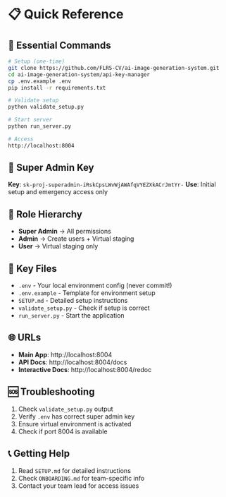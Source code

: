 # 📋 Quick Reference

## 🚀 Essential Commands

```bash
# Setup (one-time)
git clone https://github.com/FLRS-CV/ai-image-generation-system.git
cd ai-image-generation-system/api-key-manager
cp .env.example .env
pip install -r requirements.txt

# Validate setup
python validate_setup.py

# Start server
python run_server.py

# Access
http://localhost:8004
```

## 🔑 Super Admin Key
**Key**: `sk-proj-superadmin-iRskCpsLWvWjAWAfqVYEZXkACrJmtYr-`
**Use**: Initial setup and emergency access only

## 👥 Role Hierarchy
- **Super Admin** → All permissions
- **Admin** → Create users + Virtual staging  
- **User** → Virtual staging only

## 📂 Key Files
- `.env` - Your local environment config (never commit!)
- `.env.example` - Template for environment setup
- `SETUP.md` - Detailed setup instructions
- `validate_setup.py` - Check if setup is correct
- `run_server.py` - Start the application

## 🌐 URLs
- **Main App**: http://localhost:8004
- **API Docs**: http://localhost:8004/docs  
- **Interactive Docs**: http://localhost:8004/redoc

## 🆘 Troubleshooting
1. Check `validate_setup.py` output
2. Verify `.env` has correct super admin key
3. Ensure virtual environment is activated
4. Check if port 8004 is available

## 📞 Getting Help
1. Read `SETUP.md` for detailed instructions
2. Check `ONBOARDING.md` for team-specific info
3. Contact your team lead for access issues
